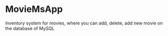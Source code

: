 # MovieMsApp
Inventory system for movies, where you can add, delete, add new movie on the database of MySQL
